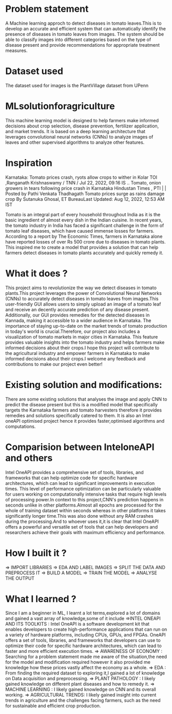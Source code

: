 # Problem statement
A Machine learning approch to detect diseases in tomato leaves.This is to develop an accurate and efficient system that can automatically identify the presence of diseases in tomato leaves from images. The system should be able to classify images into different categories based on the type of disease present and provide recommendations for appropriate treatment measures.

# Dataset used
The dataset used for images is the PlantVillage dataset from UPenn

# MLsolutionforagriculture
This machine learning model is designed to help farmers make informed decisions about crop selection, disease prevention, fertilizer application, and market trends. It is based on a deep learning architecture that leverages convolutional neural networks (CNNs) to analyze images of leaves and other supervised algorithms to analyze other features.

# Inspiration
Karnataka: Tomato prices crash, ryots allow crops to wither in Kolar
TOI ,Ranganath Krishnaswamy / TNN / Jul 22, 2022, 09:16 IS ..
Tomato, onion growers in tears following price crash in Karnataka
Hindustan Times , PTI | | Posted by Pathi Venkata Thadhagath
Tomato prices surge as rains damage crop
By Sutanuka Ghosal, ET BureauLast Updated: Aug 12, 2022, 12:53 AM IST

Tomato is an integral part of every household throughout India as it is the basic ingredient of almost every dish in the Indian cuisine.
In recent years, the tomato industry in India has faced a significant challenge in the form of tomato leaf diseases, which have caused immense losses for farmers. According to a report by The Economic Times, farmers in Karnataka alone have reported losses of over Rs 500 crore due to diseases in tomato plants.
This inspired me to create a model that provides a solution that can help farmers detect diseases in tomato plants accurately and quickly remedy it.

# What it does ?
This project aims to revolutionize the way we detect diseases in tomato plants.This project leverages the power of Convolutional Neural Networks (CNNs) to accurately detect diseases in tomato leaves from images.This user-friendly GUI allows users to simply upload an image of a tomato leaf and receive an decently accurate prediction of any disease present. Additionally, our GUI provides remedies for the detected diseases in Kannada, making it accessible to a wider audience in Karnataka.
The importance of staying up-to-date on the market trends of tomato production in today's world is crucial.Therefore, our project also includes a visualization of tomato markets in major cities in Karnataka. This feature provides valuable insights into the tomato industry and helps farmers make informed decisions about their crops.I hope this project will contribute to the agricultural industry and empower farmers in Karnataka to make informed decisions about their crops.I welcome any feedback and contributions to make our project even better!

# Existing solution and modifications:

There are some existing solutions that analyses the image and apply CNN to predict the disease present but this is a modified model that specifically targets the Karnataka farmers and tomato harvesters therefore it provides remedies and solutions specifically catered to them.
It is also an Intel oneAPI optimised project hence it provides faster,optimised algorithms and computations.

# Comparision between InteloneAPI and others

Intel OneAPI provides a comprehensive set of tools, libraries, and frameworks that can help optimize code for specific hardware architectures, which can lead to significant improvements in execution times. This level of performance optimization can be particularly valuable for users working on computationally intensive tasks that require high levels of processing power.In context to this project,CNN's prediction happens in seconds unlike in other platforms.Almost all epochs are processed for the whole of training dataset within seconds whereas in other platforms it takes significantly longer time.This was also done without any RAM crashes during the processing.And to whoever uses it,it is clear that Intel OneAPI offers a powerful and versatile set of tools that can help developers and researchers achieve their goals with maximum efficiency and performance.

# How I built it ?

=> IMPORT LIBRARIES
=> EDA AND LABEL IMAGES
=> SPLIT THE DATA AND PREPROCESS IT
=> BUILD A MODEL
=> TRAIN THE MODEL
=> ANALYSE THE OUTPUT

# What I learned ?
Since I am a beginner in ML, I learnt a lot terms,explored a lot of domains and gained a vast array of knowledge,some of it include
=>INTEL ONEAPI AND ITS TOOLKITS : Intel OneAPI is a software development kit that enables developers to create high-performance applications that can run on a variety of hardware platforms, including CPUs, GPUs, and FPGAs. OneAPI offers a set of tools, libraries, and frameworks that developers can use to optimize their code for specific hardware architectures, which can lead to faster and more efficient execution times.
=> AWARENESS OF ECONOMY : Searching for a problem statement made me aware of the situation,the need for the model and modification required however it also provided me knowledge how these prices vastly affect the economy as a whole.
=> EDA : From finding the required dataset to exploring it,I gained a lot of knowledge on Data acquisition and preprocessing.
=> PLANT PATHOLOGY : I likely gained knowledge on different plant diseases and how to remedy it.
=> MACHINE LEARNING : I likely gained knowledge on CNN and its overall working.
=> AGRICULTURAL TRENDS: I likely gained insight into current trends in agriculture and the challenges facing farmers, such as the need for sustainable and efficient crop production.

